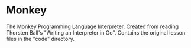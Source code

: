 # Monkey

The Monkey Programming Language Interpreter. Created from reading Thorsten
Ball's "Writing an Interpreter in Go". Contains the original lesson files in
the "code" directory.
